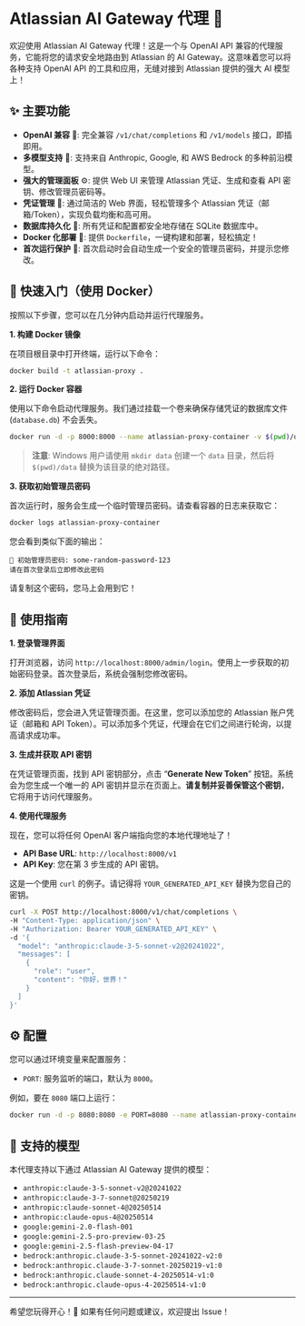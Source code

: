 # Atlassian AI Gateway 代理 🚀

欢迎使用 Atlassian AI Gateway 代理！这是一个与 OpenAI API 兼容的代理服务，它能将您的请求安全地路由到 Atlassian 的 AI Gateway。这意味着您可以将各种支持 OpenAI API 的工具和应用，无缝对接到 Atlassian 提供的强大 AI 模型上！


## ✨ 主要功能

- **OpenAI 兼容** 🤖: 完全兼容 `/v1/chat/completions` 和 `/v1/models` 接口，即插即用。
- **多模型支持** 🧠: 支持来自 Anthropic, Google, 和 AWS Bedrock 的多种前沿模型。
- **强大的管理面板** ⚙️: 提供 Web UI 来管理 Atlassian 凭证、生成和查看 API 密钥、修改管理员密码等。
- **凭证管理** 🔑: 通过简洁的 Web 界面，轻松管理多个 Atlassian 凭证（邮箱/Token），实现负载均衡和高可用。
- **数据库持久化** 💾: 所有凭证和配置都安全地存储在 SQLite 数据库中。
- **Docker 化部署** 🐳: 提供 `Dockerfile`，一键构建和部署，轻松搞定！
- **首次运行保护** 🔐: 首次启动时会自动生成一个安全的管理员密码，并提示您修改。

## 🐳 快速入门（使用 Docker）

按照以下步骤，您可以在几分钟内启动并运行代理服务。

**1. 构建 Docker 镜像**

在项目根目录中打开终端，运行以下命令：

```bash
docker build -t atlassian-proxy .
```

**2. 运行 Docker 容器**

使用以下命令启动代理服务。我们通过挂载一个卷来确保存储凭证的数据库文件 (`database.db`) 不会丢失。

```bash
docker run -d -p 8000:8000 --name atlassian-proxy-container -v $(pwd)/data:/app/data atlassian-proxy
```

> **注意**: Windows 用户请使用 `mkdir data` 创建一个 `data` 目录，然后将 `$(pwd)/data` 替换为该目录的绝对路径。

**3. 获取初始管理员密码**

首次运行时，服务会生成一个临时管理员密码。请查看容器的日志来获取它：

```bash
docker logs atlassian-proxy-container
```

您会看到类似下面的输出：

```
🔐 初始管理员密码: some-random-password-123
请在首次登录后立即修改此密码
```

请复制这个密码，您马上会用到它！

## 📖 使用指南

**1. 登录管理界面**

打开浏览器，访问 `http://localhost:8000/admin/login`。使用上一步获取的初始密码登录。首次登录后，系统会强制您修改密码。

**2. 添加 Atlassian 凭证**

修改密码后，您会进入凭证管理页面。在这里，您可以添加您的 Atlassian 账户凭证（邮箱和 API Token）。可以添加多个凭证，代理会在它们之间进行轮询，以提高请求成功率。

**3. 生成并获取 API 密钥**

在凭证管理页面，找到 API 密钥部分，点击 “**Generate New Token**” 按钮。系统会为您生成一个唯一的 API 密钥并显示在页面上。**请复制并妥善保管这个密钥**，它将用于访问代理服务。

**4. 使用代理服务**

现在，您可以将任何 OpenAI 客户端指向您的本地代理地址了！

- **API Base URL**: `http://localhost:8000/v1`
- **API Key**: 您在第 3 步生成的 API 密钥。

这是一个使用 `curl` 的例子。请记得将 `YOUR_GENERATED_API_KEY` 替换为您自己的密钥。

```bash
curl -X POST http://localhost:8000/v1/chat/completions \
-H "Content-Type: application/json" \
-H "Authorization: Bearer YOUR_GENERATED_API_KEY" \
-d '{
  "model": "anthropic:claude-3-5-sonnet-v2@20241022",
  "messages": [
    {
      "role": "user",
      "content": "你好，世界！"
    }
  ]
}'
```

## ⚙️ 配置

您可以通过环境变量来配置服务：

- `PORT`: 服务监听的端口，默认为 `8000`。

例如，要在 `8080` 端口上运行：

```bash
docker run -d -p 8080:8080 -e PORT=8080 --name atlassian-proxy-container -v $(pwd)/data:/app/data atlassian-proxy
```

## 🤖 支持的模型

本代理支持以下通过 Atlassian AI Gateway 提供的模型：

- `anthropic:claude-3-5-sonnet-v2@20241022`
- `anthropic:claude-3-7-sonnet@20250219`
- `anthropic:claude-sonnet-4@20250514`
- `anthropic:claude-opus-4@20250514`
- `google:gemini-2.0-flash-001`
- `google:gemini-2.5-pro-preview-03-25`
- `google:gemini-2.5-flash-preview-04-17`
- `bedrock:anthropic.claude-3-5-sonnet-20241022-v2:0`
- `bedrock:anthropic.claude-3-7-sonnet-20250219-v1:0`
- `bedrock:anthropic.claude-sonnet-4-20250514-v1:0`
- `bedrock:anthropic.claude-opus-4-20250514-v1:0`

---

希望您玩得开心！🎉 如果有任何问题或建议，欢迎提出 Issue！
